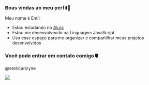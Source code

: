 ### Boas vindas ao meu perfil🖤

  Meu nome é Emili
- Estou estudando no [Alura](https://www.alura.com.br)
- Estou me desenvolvendo na Linguagem JavaScript
- Uso esse espaço para me organizar e compartilhar meus projetos desenvolvidos





### Você pode entrar em contato comigo🫀
@emilicarolyne


![](https://media.tenor.com/oTTrZ7WOzF0AAAAC/love-languages.gif)
   


